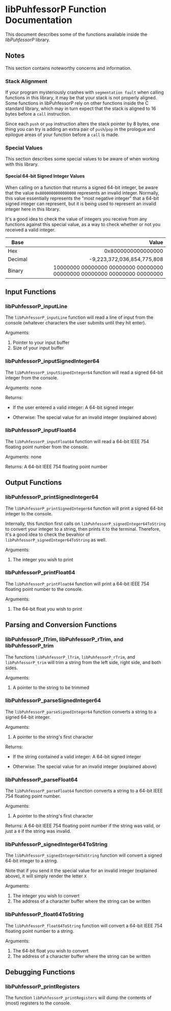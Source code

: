 
# libPuhfessorP Function Documentation

This document describes some of the functions available inside the *libPuhfessorP* library.

## Notes

This section contains noteworthy concerns and information.

### Stack Alignment

If your program mysteriously crashes with ```segmentation fault``` when calling functions in this library, it may be that your stack is not properly aligned. Some functions in libPuhfessorP rely on other functions inside the C standard library, which may in turn expect that the stack is aligned to 16 bytes before a ```call``` instruction.

Since each ```push``` or ```pop``` instruction alters the stack pointer by 8 bytes, one thing you can try is adding an extra pair of ```push```/```pop``` in the prologue and epilogue areas of your function before a ```call``` is made.

### Special Values

This section describes some special values to be aware of when working with this library.

#### Special 64-bit Signed Integer Values

When calling on a function that returns a signed 64-bit integer, be aware that the value ```0x8000000000000000``` represents an invalid integer. Normally, this value essentially represents the "most negative integer" that a 64-bit signed integer can represent, but it is being used to represent an invalid integer here in this library.

It's a good idea to check the value of integers you receive from any functions against this special value, as a way to check whether or not you received a valid integer.

|Base   |Value                     |
|-------|-------------------------:|
|Hex    |0x8000000000000000        |
|Decimal|-9,223,372,036,854,775,808|
|Binary|10000000 00000000 00000000 00000000 00000000 00000000 00000000 00000000|

## Input Functions

### libPuhfessorP_inputLine

The ```libPuhfessorP_inputLine``` function will read a line of input from the console (whatever characters the user submits until they hit enter).

Arguments:

1. Pointer to your input buffer
2. Size of your input buffer

### libPuhfessorP_inputSignedInteger64

The ```libPuhfessorP_inputSignedInteger64``` function will read a signed 64-bit integer from the console.

Arguments: none

Returns:

* If the user entered a valid integer: A 64-bit signed integer

* Otherwise: The special value for an invalid integer (explained above)

### libPuhfessorP_inputFloat64

The ```libPuhfessorP_inputFloat64``` function will read a 64-bit IEEE 754 floating point number from the console.

Arguments: none

Returns: A 64-bit IEEE 754 floating point number

## Output Functions

### libPuhfessorP_printSignedInteger64

The ```libPuhfessorP_printSignedInteger64``` function will print a signed 64-bit integer to the console.

Internally, this function first calls on ```libPuhfessorP_signedInteger64ToString``` to convert your integer to a string, then prints it to the terminal. Therefore, it's a good idea to check the bevahior of ```libPuhfessorP_signedInteger64ToString``` as well.

Arguments:

1. The integer you wish to print

### libPuhfessorP_printFloat64

The ```libPuhfessorP_printFloat64``` function will print a 64-bit IEEE 754 floating point number to the console.

Arguments:

1. The 64-bit float you wish to print

## Parsing and Conversion Functions

### libPuhfessorP_lTrim, libPuhfessorP_rTrim, and libPuhfessorP_trim

The functions ```libPuhfessorP_lTrim```, ```libPuhfessorP_rTrim```, and ```libPuhfessorP_trim``` will trim a string from the left side, right side, and both sides.

Arguments:

1. A pointer to the string to be trimmed

### libPuhfessorP_parseSignedInteger64

The ```libPuhfessorP_parseSignedInteger64``` function converts a string to a signed 64-bit integer.

Arguments:

1. A pointer to the string's first character

Returns:

* If the string contained a valid integer: A 64-bit signed integer

* Otherwise: The special value for an invalid integer (explained above)

### libPuhfessorP_parseFloat64

The ```libPuhfessorP_parseFloat64``` function converts a string to a 64-bit IEEE 754 floating point number.

Arguments:

1. A pointer to the string's first character

Returns: A 64-bit IEEE 754 floating point number if the string was valid, or just a ```0``` if the string was invalid.

### libPuhfessorP_signedInteger64ToString

The ```libPuhfessorP_signedInteger64ToString``` function will convert a signed 64-bit integer to a string.

Note that if you send it the special value for an invalid integer (explained above), it will simply render the letter ```X```

Arguments:

1. The integer you wish to convert
2. The address of a character buffer where the string can be written

### libPuhfessorP_float64ToString

The ```libPuhfessorP_float64ToString``` function will convert a 64-bit IEEE 754 floating point number to a string.

Arguments:

1. The 64-bit float you wish to convert
2. The address of a character buffer where the string can be written

## Debugging Functions

### libPuhfessorP_printRegisters

The function ```libPuhfessorP_printRegisters``` will dump the contents of (most) registers to the console.











